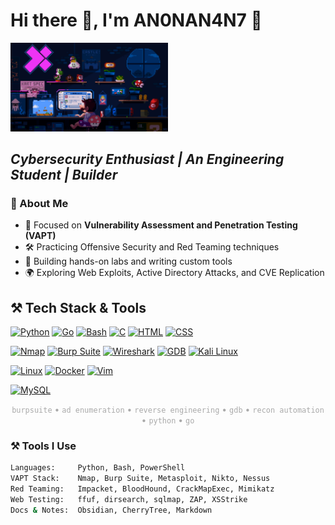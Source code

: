 <h1 align="left">Hi there 👋, I'm AN0NAN4N7 👾</h1>

<p align="left">
  <img src="hacker-bg.gif" width="50%" />
</p>


<h2 align="left"><em> Cybersecurity Enthusiast | An Engineering Student  | Builder</em></h2>


### 🧠 About Me

- 🔐 Focused on **Vulnerability Assessment and Penetration Testing (VAPT)**
- 🛠️ Practicing Offensive Security and Red Teaming techniques  
- 🧪 Building hands-on labs and writing custom tools  
- 🌍 Exploring Web Exploits, Active Directory Attacks, and CVE Replication  


<!-- TECH STACK SECTION -->
<h2 align="left">⚒️ Tech Stack & Tools</h2>
<p align="left">

  <!-- Programming Languages -->
  <a href="https://www.python.org/doc/" target="_blank"><img src="https://cdn.jsdelivr.net/gh/devicons/devicon/icons/python/python-original.svg" title="Python" height="40"/></a>
  <a href="https://golang.org/doc/" target="_blank"><img src="https://cdn.jsdelivr.net/gh/devicons/devicon/icons/go/go-original.svg" title="Go" height="40"/></a>
  <a href="https://www.gnu.org/software/bash/manual/" target="_blank"><img src="https://cdn.jsdelivr.net/gh/devicons/devicon/icons/bash/bash-original.svg" title="Bash" height="40"/></a>
  <a href="https://devdocs.io/c/" target="_blank"><img src="https://cdn.jsdelivr.net/gh/devicons/devicon/icons/c/c-original.svg" title="C" height="40"/></a>
  <a href="https://developer.mozilla.org/en-US/docs/Web/HTML" target="_blank"><img src="https://cdn.jsdelivr.net/gh/devicons/devicon/icons/html5/html5-original.svg" title="HTML" height="40"/></a>
  <a href="https://developer.mozilla.org/en-US/docs/Web/CSS" target="_blank"><img src="https://cdn.jsdelivr.net/gh/devicons/devicon/icons/css3/css3-original.svg" title="CSS" height="40"/></a>

  <!-- Cybersecurity Tools -->
  <a href="https://nmap.org/book/man.html" target="_blank"><img src="https://img.icons8.com/external-tal-revivo-filled-tal-revivo/48/000000/external-nmap-a-free-and-open-source-network-scanner-logo-filled-tal-revivo.png" title="Nmap" height="40"/></a>
  <a href="https://portswigger.net/burp/documentation" target="_blank"><img src="https://upload.wikimedia.org/wikipedia/commons/4/48/Burp_Suite_Logo.png" title="Burp Suite" height="40"/></a>
  <a href="https://www.wireshark.org/docs/" target="_blank"><img src="https://upload.wikimedia.org/wikipedia/commons/d/d2/Wireshark_icon.svg" title="Wireshark" height="40"/></a>
  <a href="https://sourceware.org/gdb/current/onlinedocs/gdb/" target="_blank"><img src="https://upload.wikimedia.org/wikipedia/commons/8/8e/Gnu-debugger-logo.svg" title="GDB" height="40"/></a>
  <a href="https://www.kali.org/tools/" target="_blank"><img src="https://upload.wikimedia.org/wikipedia/commons/2/2d/Kali-dragon-icon.svg" title="Kali Linux" height="40"/></a>

  <!-- Environments & OS -->
  <a href="https://www.linux.org/pages/download/" target="_blank"><img src="https://cdn.jsdelivr.net/gh/devicons/devicon/icons/linux/linux-original.svg" title="Linux" height="40"/></a>
  <a href="https://hub.docker.com/search?q=&type=image" target="_blank"><img src="https://cdn.jsdelivr.net/gh/devicons/devicon/icons/docker/docker-original.svg" title="Docker" height="40"/></a>
  <a href="https://www.vim.org/docs.php" target="_blank"><img src="https://cdn.jsdelivr.net/gh/devicons/devicon/icons/vim/vim-original.svg" title="Vim" height="40"/></a>

  <!-- Databases -->
  <a href="https://dev.mysql.com/doc/" target="_blank"><img src="https://cdn.jsdelivr.net/gh/devicons/devicon/icons/mysql/mysql-original.svg" title="MySQL" height="40"/></a>

</p>

<!-- Style to remove blue border -->
<style>
  a img {
    border: none !important;
    outline: none !important;
    box-shadow: none !important;
  }
</style>



<p align="center" style="color: #AAAAAA;">
  <code>burpsuite</code> • <code>ad enumeration</code> • <code>reverse engineering</code> • <code>gdb</code> • <code>recon automation</code> • <code>python</code> • <code>go</code>
</p>



### ⚒️ Tools I Use

```bash
Languages:     Python, Bash, PowerShell
VAPT Stack:    Nmap, Burp Suite, Metasploit, Nikto, Nessus
Red Teaming:   Impacket, BloodHound, CrackMapExec, Mimikatz
Web Testing:   ffuf, dirsearch, sqlmap, ZAP, XSStrike
Docs & Notes:  Obsidian, CherryTree, Markdown

